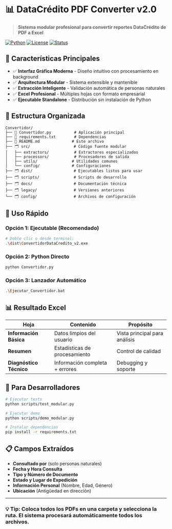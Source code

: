 # 📊 DataCrédito PDF Converter v2.0

> **Sistema modular profesional para convertir reportes DataCrédito de PDF a Excel**

[![Python](https://img.shields.io/badge/Python-3.12+-blue.svg)](https://python.org)
[![License](https://img.shields.io/badge/License-MIT-green.svg)](LICENSE)
[![Status](https://img.shields.io/badge/Status-Production%20Ready-brightgreen.svg)]()

## 🚀 **Características Principales**

- ✅ **Interfaz Gráfica Moderna** - Diseño intuitivo con procesamiento en background
- ✅ **Arquitectura Modular** - Sistema extensible y mantenible
- ✅ **Extracción Inteligente** - Validación automática de personas naturales
- ✅ **Excel Profesional** - Múltiples hojas con formato empresarial
- ✅ **Ejecutable Standalone** - Distribución sin instalación de Python

## 📁 **Estructura Organizada**

```
Convertidor/
├── 📄 Convertidor.py          # Aplicación principal
├── 📄 requirements.txt        # Dependencias
├── 📄 README.md              # Este archivo
├── 🗂️ src/                   # Código fuente modular
│   ├── extractors/           # Extractores especializados
│   ├── processors/           # Procesadores de salida
│   ├── utils/               # Utilidades comunes
│   └── config/              # Configuraciones
├── 🗂️ dist/                  # Ejecutables listos para usar
├── 🗂️ scripts/               # Scripts de desarrollo
├── 🗂️ docs/                  # Documentación técnica
├── 🗂️ legacy/                # Versiones anteriores
└── 🗂️ config/                # Archivos de configuración
```

## 🎯 **Uso Rápido**

### **Opción 1: Ejecutable (Recomendado)**
```bash
# Doble clic o desde terminal:
.\dist\ConvertidorDataCredito_v2.exe
```

### **Opción 2: Python Directo**
```bash
python Convertidor.py
```

### **Opción 3: Lanzador Automático**
```bash
.\Ejecutar_Convertidor.bat
```

## 📊 **Resultado Excel**

| Hoja | Contenido | Propósito |
|------|-----------|-----------|
| **Información Básica** | Datos limpios del usuario | Vista principal para análisis |
| **Resumen** | Estadísticas de procesamiento | Control de calidad |
| **Diagnóstico Técnico** | Información completa + errores | Debugging y soporte |

## 🔧 **Para Desarrolladores**

```bash
# Ejecutar tests
python scripts/test_modular.py

# Ejecutar demo
python scripts/demo_modular.py

# Instalar dependencias
pip install -r requirements.txt
```

## 📋 **Campos Extraídos**

- **Consultado por** (solo personas naturales)
- **Fecha y Hora Consulta**
- **Tipo y Número de Documento**
- **Estado y Lugar de Expedición**
- **Información Personal** (Nombre, Edad, Género)
- **Ubicación** (Antigüedad en dirección)

---

### 💡 **Tip**: Coloca todos los PDFs en una carpeta y selecciona la ruta. El sistema procesará automáticamente todos los archivos.